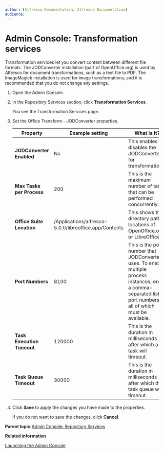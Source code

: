 ```yaml
---
author: [Alfresco Documentation, Alfresco Documentation]
audience: 
---
```


# Admin Console: Transformation services

Transformation services let you convert content between different file formats. The JODConverter installation \(part of OpenOffice.org\) is used by Alfresco for document transformations, such as a text file to PDF. The ImageMagick installation is used for image transformations, and it is recommended that you do not change any settings.

1.  Open the Admin Console.

2.  In the Repository Services section, click **Transformation Services**.

    You see the Transformation Services page.

3.  Set the Office Transform - JODConverter properties.

    |Property|Example setting|What is it?|
    |--------|---------------|-----------|
    |**JODConverter Enabled**|No|This enables or disables the JODConverter for transformations.|
    |**Max Tasks per Process**|200|This is the maximum number of tasks that can be performed concurrently.|
    |**Office Suite Location**|/Applications/alfresco-5.0.0/libreoffice.app/Contents|This shows the directory path locations of OpenOffice.org or LibreOffice.|
    |**Port Numbers**|8100|This is the port number that JODConverter uses. To enable multiple process instances, enter a comma-separated list of port numbers, all of which must be available.|
    |**Task Execution Timeout**|120000|This is the duration in milliseconds after which a task will timeout.|
    |**Task Queue Timeout**|30000|This is the duration in milliseconds after which the task queue will timeout.|

4.  Click **Save** to apply the changes you have made to the properties.

    If you do not want to save the changes, click **Cancel**.


**Parent topic:**[Admin Console: Repository Services](../concepts/adminconsole-reposervices.md)

**Related information**  


[Launching the Admin Console](adminconsole-open.md)

